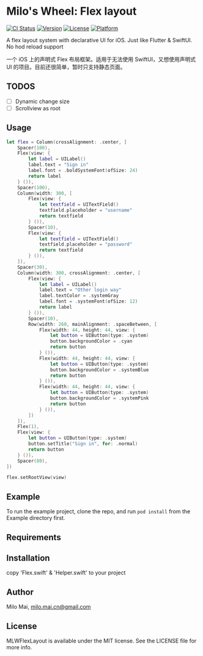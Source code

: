 # Milo's Wheel: Flex layout 

[![CI Status](https://img.shields.io/travis/milomai/MLWFlexLayout.svg?style=flat)](https://travis-ci.org/milomai/MLWFlexLayout)
[![Version](https://img.shields.io/cocoapods/v/MLWFlexLayout.svg?style=flat)](https://cocoapods.org/pods/MLWFlexLayout)
[![License](https://img.shields.io/cocoapods/l/MLWFlexLayout.svg?style=flat)](https://cocoapods.org/pods/MLWFlexLayout)
[![Platform](https://img.shields.io/cocoapods/p/MLWFlexLayout.svg?style=flat)](https://cocoapods.org/pods/MLWFlexLayout)

A flex layout system with declarative UI for iOS. Just like Flutter & SwiftUI. No hod reload support

一个 iOS 上的声明式 Flex 布局框架。适用于无法使用 SwiftUI，又想使用声明式 UI 的项目。目前还很简单，暂时只支持静态页面。

## TODOS

- [ ] Dynamic change size
- [ ] Scrollview as root

## Usage
```swift
let flex = Column(crossAlignment: .center, [
    Spacer(100),
    Flex(view: {
        let label = UILabel()
        label.text = "Sign in"
        label.font = .boldSystemFont(ofSize: 24)
        return label
    } ()),
    Spacer(100),
    Column(width: 300, [
        Flex(view: {
            let textfield = UITextField()
            textfield.placeholder = "username"
            return textfield
        } ()),
        Spacer(10),
        Flex(view: {
            let textfield = UITextField()
            textfield.placeholder = "password"
            return textfield
        } ()),
    ]),
    Spacer(30),
    Column(width: 300, crossAlignment: .center, [
        Flex(view: {
            let label = UILabel()
            label.text = "Other login way"
            label.textColor = .systemGray
            label.font = .systemFont(ofSize: 12)
            return label
        } ()),
        Spacer(10),
        Row(width: 260, mainAlignment: .spaceBetween, [
            Flex(width: 44, height: 44, view: {
                let button = UIButton(type: .system)
                button.backgroundColor = .cyan
                return button
            } ()),
            Flex(width: 44, height: 44, view: {
                let button = UIButton(type: .system)
                button.backgroundColor = .systemBlue
                return button
            } ()),
            Flex(width: 44, height: 44, view: {
                let button = UIButton(type: .system)
                button.backgroundColor = .systemPink
                return button
            } ()),
        ])
    ]),
    Flex(1),
    Flex(view: {
        let button = UIButton(type: .system)
        button.setTitle("Sign in", for: .normal)
        return button
    } ()),
    Spacer(80),
])

flex.setRootView(view)
```

## Example

To run the example project, clone the repo, and run `pod install` from the Example directory first.

## Requirements

## Installation

copy 'Flex.swift' & 'Helper.swift' to your project

## Author

Milo Mai, milo.mai.cn@gmail.com

## License

MLWFlexLayout is available under the MIT license. See the LICENSE file for more info.
